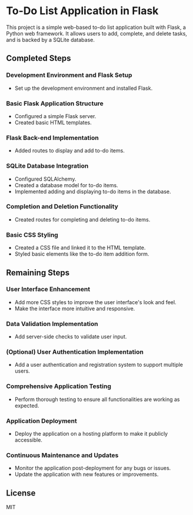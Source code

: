 # To-Do List Application in Flask

This project is a simple web-based to-do list application built with Flask, a Python web framework. It allows users to add, complete, and delete tasks, and is backed by a SQLite database.

## Completed Steps

### Development Environment and Flask Setup
- Set up the development environment and installed Flask.

### Basic Flask Application Structure
- Configured a simple Flask server.
- Created basic HTML templates.

### Flask Back-end Implementation
- Added routes to display and add to-do items.

### SQLite Database Integration
- Configured SQLAlchemy.
- Created a database model for to-do items.
- Implemented adding and displaying to-do items in the database.

### Completion and Deletion Functionality
- Created routes for completing and deleting to-do items.

### Basic CSS Styling
- Created a CSS file and linked it to the HTML template.
- Styled basic elements like the to-do item addition form.

## Remaining Steps

### User Interface Enhancement
- Add more CSS styles to improve the user interface's look and feel.
- Make the interface more intuitive and responsive.

### Data Validation Implementation
- Add server-side checks to validate user input.

### (Optional) User Authentication Implementation
- Add a user authentication and registration system to support multiple users.

### Comprehensive Application Testing
- Perform thorough testing to ensure all functionalities are working as expected.

### Application Deployment
- Deploy the application on a hosting platform to make it publicly accessible.

### Continuous Maintenance and Updates
- Monitor the application post-deployment for any bugs or issues.
- Update the application with new features or improvements.

## License

MIT


